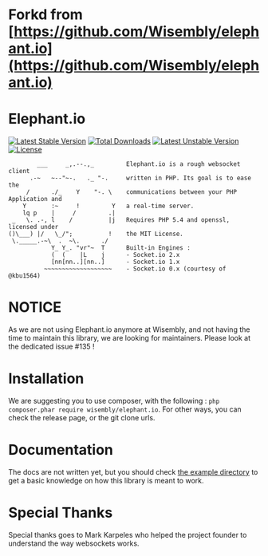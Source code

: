Forkd from [https://github.com/Wisembly/elephant.io](https://github.com/Wisembly/elephant.io)
===========

Elephant.io
===========
[![Latest Stable Version](http://poser.pugx.org/attila-erdos/elephant.io/v)](https://packagist.org/packages/attila-erdos/elephant.io) 
[![Total Downloads](http://poser.pugx.org/attila-erdos/elephant.io/downloads)](https://packagist.org/packages/attila-erdos/elephant.io)
[![Latest Unstable Version](http://poser.pugx.org/attila-erdos/elephant.io/v/unstable)](https://packagist.org/packages/attila-erdos/elephant.io)
[![License](http://poser.pugx.org/attila-erdos/elephant.io/license)](https://packagist.org/packages/attila-erdos/elephant.io)

```
        ___     _,.--.,_         Elephant.io is a rough websocket client
      .-~   ~--"~-.   ._ "-.     written in PHP. Its goal is to ease the
     /      ./_    Y    "-. \    communications between your PHP Application and
    Y       :~     !         Y   a real-time server.
    lq p    |     /         .|
 _   \. .-, l    /          |j   Requires PHP 5.4 and openssl, licensed under
()\___) |/   \_/";          !    the MIT License.
 \._____.-~\  .  ~\.      ./
            Y_ Y_. "vr"~  T      Built-in Engines :
            (  (    |L    j      - Socket.io 2.x
            [nn[nn..][nn..]      - Socket.io 1.x
          ~~~~~~~~~~~~~~~~~~~    - Socket.io 0.x (courtesy of @kbu1564)
```

NOTICE
======
As we are not using Elephant.io anymore at Wisembly, and not having the time to
maintain this library, we are looking for maintainers. Please look at the dedicated
issue #135 !

Installation
============
We are suggesting you to use composer, with the following : `php composer.phar require wisembly/elephant.io`. For other ways, you can check the release page, or the git clone urls.

Documentation
=============
The docs are not written yet, but you should check [the example directory](https://github.com/Wisembly/elephant.io/tree/master/example)
to get a basic knowledge on how this library is meant to work.

Special Thanks
==============
Special thanks goes to Mark Karpeles who helped the project founder to understand the way websockets works.
